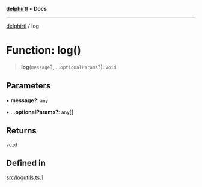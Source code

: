 [**delphirtl**](../README.md) • **Docs**

***

[delphirtl](../globals.md) / log

# Function: log()

> **log**(`message`?, ...`optionalParams`?): `void`

## Parameters

• **message?**: `any`

• ...**optionalParams?**: `any`[]

## Returns

`void`

## Defined in

[src/logutils.ts:1](https://github.com/chuacw/delphirtl/blob/7a1dbc1208d0ae4be883184626c89e323acf7470/src/logutils.ts#L1)
